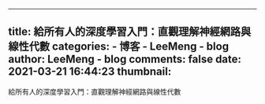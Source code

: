 
---
title: 給所有人的深度學習入門：直觀理解神經網路與線性代數
categories: 
    - 博客
    - LeeMeng - blog
author: LeeMeng - blog
comments: false
date: 2021-03-21 16:44:23
thumbnail: 
---

<div>   
給所有人的深度學習入門：直觀理解神經網路與線性代數  
</div>
            